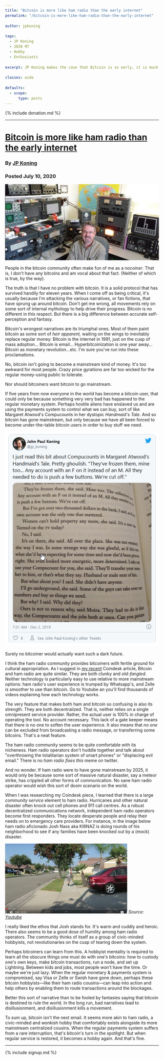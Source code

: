 ```yaml
---
title: "Bitcoin is more like ham radio than the early internet"
permalink: "/bitcoin-is-more-like-ham-radio-than-the-early-internet"

author: jpkoning

tags:
  - JP Koning
  - 2020 M7
  - Hobby
  - Enthusiasts

excerpt: JP Koning makes the case that Bitcoin is so early, it is much more like a hobby than revolutionary money at this point.

classes: wide

defaults:
  - scope:
      type: posts
---
```


{% include donation.md %}

***

# [Bitcoin is more like ham radio than the early internet](http://jpkoning.blogspot.com/2020/07/bitcoin-is-more-like-ham-radio-than.html)
### By [JP Koning](https://twitter.com/intent/follow?original_referer=http%3A%2F%2Fjpkoning.blogspot.com%2F&ref_src=twsrc%5Etfw&region=follow_link&screen_name=jp_koning&tw_p=followbutton)
### Posted July 10, 2020

![](/assets/images/2020/m7/jpk1.png)

People in the bitcoin community often make fun of me as a _nocoiner_. That is, I don't have any bitcoins and am vocal about that fact. (Neither of which is true, by the way).  
  
The truth is that I have no problem with bitcoin. It is a solid protocol that has survived handily for eleven years. When I come off as being critical, it's usually because I'm attacking the various narratives, or fan fictions, that have sprung up around bitcoin. Don't get me wrong, all movements rely on some sort of internal mythology to help drive their progress. Bitcoin is no different in this respect. But there is a big difference between accurate self-perception and fantasy.  
  
Bitcoin's wrongest narratives are its triumphal ones. Most of them paint bitcoin as some sort of _heir apparent,_ waiting on the wings to inevitably replace regular money: Bitcoin is the internet in 1991, just on the cusp of mass adoption... Bitcoin is email... Hyperbitcoinization is one year away... Bitcoin as monetary revolution...etc. I'm sure you've run into these proclamations.  

No, bitcoin isn't going to become a mainstream kind of money. It's too awkward for most people. Crazy price gyrations are far too wicked for the regular money-using public to tolerate.  
  
Nor should bitcoiners want bitcoin to go mainstream.  
  
If five years from now everyone in the world has become a bitcoin user, that could only be because something very very bad has happened to the regular monetary system. Perhaps hostile aliens have enslaved us and are using the payments system to control what we can buy, sort of like Margaret Atwood's Compucounts in her dystopic _Handmaid's Tale_. And so bitcoin has gone mainstream, but only because we have all been forced to become under-the-table bitcoin users in order to buy stuff we need.

[![](/assets/images/2020/m7/jpk2.png)](https://twitter.com/jp_koning/status/1201494171338649603)

Surely no bitcoiner would actually want such a dark future.  
  
I think the ham radio community provides bitcoiners with fertile ground for cultural appropriation. As I suggest in [my recent](https://www.coindesk.com/how-bitcoin-is-like-ham-radio) Coindesk article, Bitcoin and ham radio are quite similar. They are both clunky and _old-fangled_. Neither technology is particularly easy to use relative to more mainstream options: ham radio's user experience is trumped by Whatsapp's, and Zelle is smoother to use than bitcoin. Go to Youtube an you'll find thousands of videos explaining how each technology works.  
  
The very feature that makes both ham and bitcoin so confusing is also its strength. They are both decentralized. That is, neither relies on a single omnipresent service provider. Rather, the actual user is 100% in charge of operating the tool. No account necessary. This lack of a gate keeper means that there is no one to soften the user experience. It also means that _no one_ can be excluded from broadcasting a radio message, or transferring some bitcoins. That's a neat feature.  
  
The ham radio community seems to be quite comfortable with its nicheness. Ham radio operators don't huddle together and talk about "overthrowing the totalitarian system of smart phones" or "displacing evil email." There is no _ham radio fixes this_ meme on twitter.  
  
And no wonder. If ham radio were to have gone mainstream by 2025, it would only be because some sort of massive natural disaster, say a meteor strike, has crippled all other forms of communication. No sane ham radio operator would wish this sort of doom scenario on the world.  
  
When I was researching my Coindesk piece, I learned that there is a large _community service_ element to ham radio. Hurricanes and other natural disaster often knock out cell phones and 911 call centres. As a robust decentralized communications network, independent ham radio operators become first responders. They locate desperate people and relay their needs on to emergency care providers. For instance, in the image below ham radio aficionado Josh Nass aka KI6NAZ is doing rounds of his neighborhood to see if any families have been knocked out by a (mock) disaster.  

![](/assets/images/2020/m7/jpk3.png)
*Source: [Youtube](https://www.youtube.com/watch?v=KCeO6iIkxLQ)*

I really liked the ethos that Josh stands for. It's warm and cuddly and heroic. There also seems to be a good dose of humility among ham radio operators. The community thinks of itself as a group of civic-minded hobbyists, not revolutionaries on the cusp of tearing down the system.  
  
Perhaps bitcoiners can learn from this. A hobbyist mentality is required to learn all the obscure things one must do with one's bitcoins: how to custody one's own keys, make bitcoin transactions, run a node, and set up Lightning. Between kids and jobs, most people won't have the time. Or maybe we're just lazy. When the regular monetary & payments system is compromised, say Visa or Zelle or Swish have gone down, perhaps these bitcoin hobbyists—like their ham radio cousins—can leap into action and help others by enabling them to route transactions around the blockages.  
  
Better this sort of narrative than to be fooled by fantasies saying that bitcoin is destined to rule the world. In the long run, bad narratives lead to disillusionment, and disillusionment kills a movement.  
  
To sum up, bitcoin isn't the next email. It seems more akin to ham radio, a civic-minded and wonkish hobby that comfortably exists alongside its more mainstream centralized cousins. When the regular payments system suffers from a rare interruption, that's bitcoin's turn in the spotlight. But when regular service is restored, it becomes a hobby again. And that's fine.


***

{% include signup.md %}